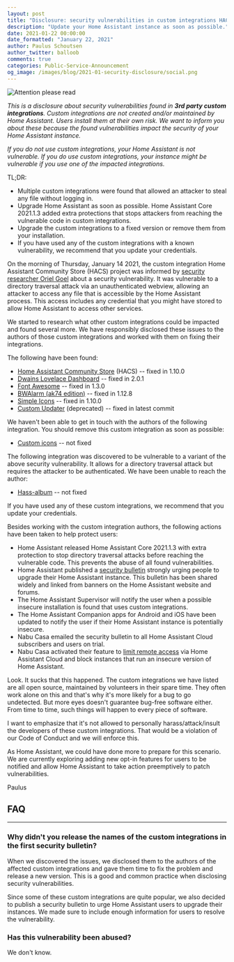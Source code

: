 ```yaml
---
layout: post
title: "Disclosure: security vulnerabilities in custom integrations HACS, Dwains Dashboard, Font Awesome and others"
description: "Update your Home Assistant instance as soon as possible."
date: 2021-01-22 00:00:00
date_formatted: "January 22, 2021"
author: Paulus Schoutsen
author_twitter: balloob
comments: true
categories: Public-Service-Announcement
og_image: /images/blog/2021-01-security-disclosure/social.png
---
```


![Attention please read](/images/blog/2021-01-security-disclosure/social.png)

<em>This is a disclosure about security vulnerabilities found in <b>3rd party custom integrations</b>. Custom integrations are not created and/or maintained by Home Assistant. Users install them at their own risk. We want to inform you about these because the found vulnerabilities impact the security of your Home Assistant instance.</em>

<em>If you do not use custom integrations, your Home Assistant is not vulnerable. If you do use custom integrations, your instance might be vulnerable if you use one of the impacted integrations.</em>

TL;DR:

- Multiple custom integrations were found that allowed an attacker to steal any file without logging in.
- Upgrade Home Assistant as soon as possible. Home Assistant Core 2021.1.3 added extra protections that stops attackers from reaching the vulnerable code in custom integrations.
- Upgrade the custom integrations to a fixed version or remove them from your installation.
- If you have used any of the custom integrations with a known vulnerability, we recommend that you update your credentials.

On the morning of Thursday, January 14 2021, the custom integration Home Assistant Community Store (HACS) project was informed by [security researcher Oriel Goel](https://www.linkedin.com/in/oriel-goel/) about a security vulnerability. It was vulnerable to a directory traversal attack via an unauthenticated webview, allowing an attacker to access any file that is accessible by the Home Assistant process. This access includes any credential that you might have stored to allow Home Assistant to access other services.

We started to research what other custom integrations could be impacted and found several more. We have responsibly disclosed these issues to the authors of those custom integrations and worked with them on fixing their integrations.

The following have been found:

- [Home Assistant Community Store](https://github.com/hacs/integration) (HACS) -- fixed in 1.10.0
- [Dwains Lovelace Dashboard](https://github.com/dwainscheeren/dwains-lovelace-dashboard) -- fixed in 2.0.1
- [Font Awesome](https://github.com/thomasloven/hass-fontawesome) -- fixed in 1.3.0
- [BWAlarm (ak74 edition)](https://github.com/akasma74/Hass-Custom-Alarm) -- fixed in 1.12.8
- [Simple Icons](https://github.com/vigonotion/hass-simpleicons) -- fixed in 1.10.0
- [Custom Updater](https://github.com/custom-components/custom_updater/) (deprecated) -- fixed in latest commit

We haven't been able to get in touch with the authors of the following integration. You should remove this custom integration as soon as possible:

- [Custom icons](https://github.com/Armaell/home-assistant-custom-icons-loader) -- not fixed

The following integration was discovered to be vulnerable to a variant of the above security vulnerability. It allows for a directory traversal attack but requires the attacker to be authenticated. We have been unable to reach the author:

- [Hass-album](https://github.com/yunsean/hass-album/) -- not fixed

If you have used any of these custom integrations, we recommend that you update your credentials.

Besides working with the custom integration authors, the following actions have been taken to help protect users:

- Home Assistant released Home Assistant Core 2021.1.3 with extra protection to stop directory traversal attacks before reaching the vulnerable code. This prevents the abuse of all found vulnerabilities.
- Home Assistant published a [security bulletin](https://www.home-assistant.io/blog/2021/01/14/security-bulletin/) strongly urging people to upgrade their Home Assistant instance. This bulletin has been shared widely and linked from banners on the Home Assistant website and forums.
- The Home Assistant Supervisor will notify the user when a possible insecure installation is found that uses custom integrations.
- The Home Assistant Companion apps for Android and iOS have been updated to notify the user if their Home Assistant instance is potentially insecure.
- Nabu Casa emailed the security bulletin to all Home Assistant Cloud subscribers and users on trial.
- Nabu Casa activated their feature to [limit remote access](https://www.nabucasa.com/config/remote/#insecure-versions) via Home Assistant Cloud and block instances that run an insecure version of Home Assistant.

Look. It sucks that this happened. The custom integrations we have listed are all open source, maintained by volunteers in their spare time. They often work alone on this and that's why it's more likely for a bug to go undetected. But more eyes doesn't guarantee bug-free software either. From time to time, such things will happen to every piece of software.

I want to emphasize that it's not allowed to personally harass/attack/insult the developers of these custom integrations. That would be a violation of our Code of Conduct and we will enforce this.

As Home Assistant, we could have done more to prepare for this scenario. We are currently exploring adding new opt-in features for users to be notified and allow Home Assistant to take action preemptively to patch vulnerabilities.

Paulus

## FAQ

---

### Why didn't you release the names of the custom integrations in the first security bulletin?

When we discovered the issues, we disclosed them to the authors of the affected custom integrations and gave them time to fix the problem and release a new version. This is a good and common practice when disclosing security vulnerabilities.

Since some of these custom integrations are quite popular, we also decided to publish a security bulletin to urge Home Assistant users to upgrade their instances. We made sure to include enough information for users to resolve the vulnerability.

### Has this vulnerability been abused?

We don't know.
